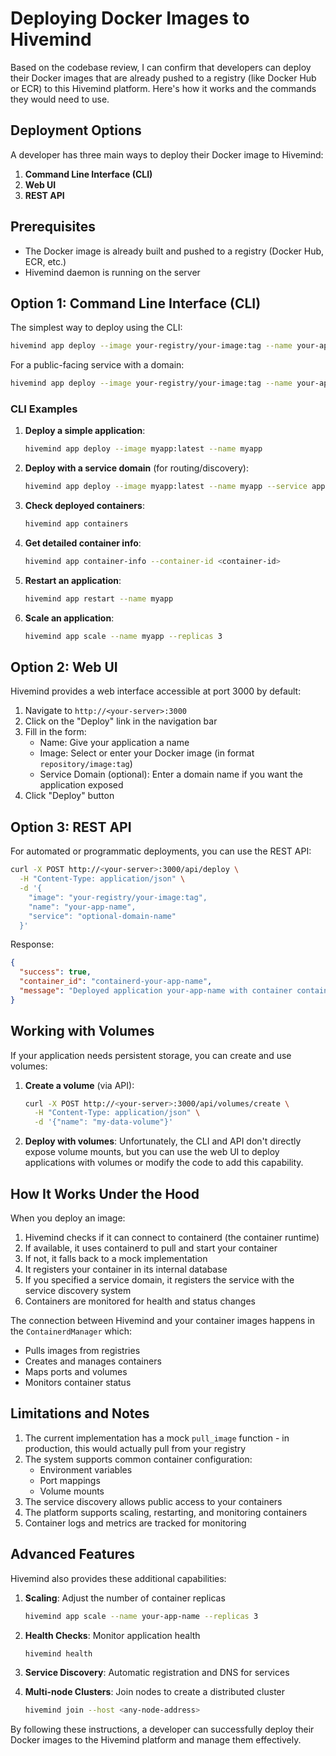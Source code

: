 # Deploying Docker Images to Hivemind

Based on the codebase review, I can confirm that developers can deploy their Docker images that are already pushed to a registry (like Docker Hub or ECR) to this Hivemind platform. Here's how it works and the commands they would need to use.

## Deployment Options

A developer has three main ways to deploy their Docker image to Hivemind:

1. **Command Line Interface (CLI)**
2. **Web UI**
3. **REST API**

## Prerequisites

- The Docker image is already built and pushed to a registry (Docker Hub, ECR, etc.)
- Hivemind daemon is running on the server

## Option 1: Command Line Interface (CLI)

The simplest way to deploy using the CLI:

```bash
hivemind app deploy --image your-registry/your-image:tag --name your-app-name
```

For a public-facing service with a domain:

```bash
hivemind app deploy --image your-registry/your-image:tag --name your-app-name --service your-service-domain
```

### CLI Examples

1. **Deploy a simple application**:
   ```bash
   hivemind app deploy --image myapp:latest --name myapp
   ```

2. **Deploy with a service domain** (for routing/discovery):
   ```bash
   hivemind app deploy --image myapp:latest --name myapp --service app.example.com
   ```

3. **Check deployed containers**:
   ```bash
   hivemind app containers
   ```

4. **Get detailed container info**:
   ```bash
   hivemind app container-info --container-id <container-id>
   ```

5. **Restart an application**:
   ```bash
   hivemind app restart --name myapp
   ```

6. **Scale an application**:
   ```bash
   hivemind app scale --name myapp --replicas 3
   ```

## Option 2: Web UI

Hivemind provides a web interface accessible at port 3000 by default:

1. Navigate to `http://<your-server>:3000`
2. Click on the "Deploy" link in the navigation bar
3. Fill in the form:
   - Name: Give your application a name
   - Image: Select or enter your Docker image (in format `repository/image:tag`)
   - Service Domain (optional): Enter a domain name if you want the application exposed
4. Click "Deploy" button

## Option 3: REST API

For automated or programmatic deployments, you can use the REST API:

```bash
curl -X POST http://<your-server>:3000/api/deploy \
  -H "Content-Type: application/json" \
  -d '{
    "image": "your-registry/your-image:tag",
    "name": "your-app-name",
    "service": "optional-domain-name"
  }'
```

Response:
```json
{
  "success": true,
  "container_id": "containerd-your-app-name",
  "message": "Deployed application your-app-name with container containerd-your-app-name"
}
```

## Working with Volumes

If your application needs persistent storage, you can create and use volumes:

1. **Create a volume** (via API):
   ```bash
   curl -X POST http://<your-server>:3000/api/volumes/create \
     -H "Content-Type: application/json" \
     -d '{"name": "my-data-volume"}'
   ```

2. **Deploy with volumes**:
   Unfortunately, the CLI and API don't directly expose volume mounts, but you can use the web UI to deploy applications with volumes or modify the code to add this capability.

## How It Works Under the Hood

When you deploy an image:

1. Hivemind checks if it can connect to containerd (the container runtime)
2. If available, it uses containerd to pull and start your container
3. If not, it falls back to a mock implementation
4. It registers your container in its internal database
5. If you specified a service domain, it registers the service with the service discovery system
6. Containers are monitored for health and status changes

The connection between Hivemind and your container images happens in the `ContainerdManager` which:
- Pulls images from registries
- Creates and manages containers
- Maps ports and volumes
- Monitors container status

## Limitations and Notes

1. The current implementation has a mock `pull_image` function - in production, this would actually pull from your registry
2. The system supports common container configuration:
   - Environment variables
   - Port mappings
   - Volume mounts
3. The service discovery allows public access to your containers
4. The platform supports scaling, restarting, and monitoring containers
5. Container logs and metrics are tracked for monitoring

## Advanced Features

Hivemind also provides these additional capabilities:

1. **Scaling**: Adjust the number of container replicas
   ```bash
   hivemind app scale --name your-app-name --replicas 3
   ```

2. **Health Checks**: Monitor application health
   ```bash
   hivemind health
   ```

3. **Service Discovery**: Automatic registration and DNS for services

4. **Multi-node Clusters**: Join nodes to create a distributed cluster
   ```bash
   hivemind join --host <any-node-address>
   ```

By following these instructions, a developer can successfully deploy their Docker images to the Hivemind platform and manage them effectively.

